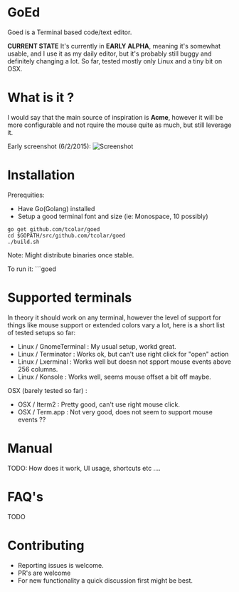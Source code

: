 # GoEd 
Goed is a Terminal based code/text editor.

**CURRENT STATE**
It's currently in **EARLY ALPHA**, meaning it's somewhat usable, and I use it as
my daily editor, but it's probably still buggy and definitely changing a lot.
So far, tested mostly only Linux and a tiny bit on OSX.

# What is it ?
I would say that the main source of inspiration is **Acme**, however it will
be more configurable and not rquire the mouse quite as much, but still leverage it.

Early screenshot (6/2/2015): 
![Screenshot](https://raw.github.com/tcolar/goed/master/screenshot.png)

# Installation
Prerequities: 
- Have Go(Golang) installed
- Setup a good terminal font and size (ie: Monospace, 10 possibly)

```export PATH=$PATH:$GOPATH/bin
go get github.com/tcolar/goed
cd $GOPATH/src/github.com/tcolar/goed
./build.sh
```

Note: Might distribute binaries once stable.

To run it: ```goed <some files...>

# Supported terminals
In theory it should work on any terminal, however the level of support for things 
like mouse support or extended colors vary a lot, here is a short list of tested 
setups so far:

- Linux / GnomeTerminal : My usual setup, workd great.
- Linux / Terminator : Works ok, but can't use right click for "open" action
- Linux / Lxerminal : Works well but doesn not spport mouse events above 256 columns.
- Linux / Konsole : Works well, seems mouse offset a bit off maybe.

OSX (barely tested so far) :
- OSX / Iterm2 : Pretty good, can't use right mouse click.
- OSX / Term.app : Not very good, does not seem to support mouse events ??

# Manual
TODO: How does it work, UI usage, shortcuts etc ....

# FAQ's
TODO

# Contributing
- Reporting issues is welcome.
- PR's are welcome
- For new functionality a quick discussion first might be best.

    
